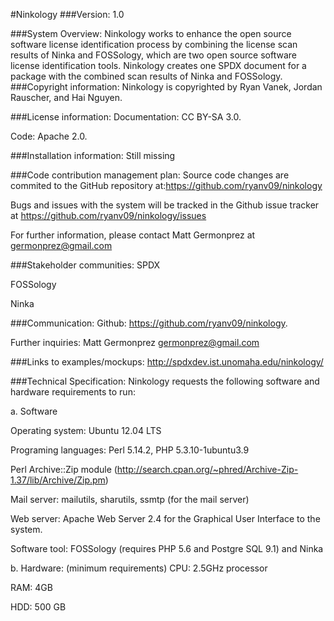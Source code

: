 #Ninkology
###Version:
1.0

###System Overview:
Ninkology works to enhance the open source software license identification process by combining the license scan results of Ninka and FOSSology, which are two open source software license identification tools. Ninkology creates one SPDX document for a package with the combined scan results of Ninka and FOSSology.
###Copyright information:
Ninkology is copyrighted by Ryan Vanek, Jordan Rauscher, and Hai Nguyen.

###License information:
Documentation: CC BY-SA 3.0.

Code: Apache 2.0.

###Installation information:
Still missing

###Code contribution management plan:
Source code changes are commited to the GitHub repository at:https://github.com/ryanv09/ninkology

Bugs and issues with the system will be tracked in the Github issue tracker at https://github.com/ryanv09/ninkology/issues

For further information, please contact Matt Germonprez at germonprez@gmail.com

###Stakeholder communities:
SPDX

FOSSology 

Ninka

###Communication:
Github:  https://github.com/ryanv09/ninkology.

Further inquiries: Matt Germonprez germonprez@gmail.com 

###Links to examples/mockups:
http://spdxdev.ist.unomaha.edu/ninkology/

###Technical Specification:
Ninkology requests the following software and hardware requirements to run:

a. Software

Operating system: Ubuntu 12.04 LTS

Programing languages: Perl 5.14.2, PHP 5.3.10-1ubuntu3.9

Perl Archive::Zip module (http://search.cpan.org/~phred/Archive-Zip-1.37/lib/Archive/Zip.pm)

Mail server: mailutils, sharutils, ssmtp (for the mail server)

Web server: Apache Web Server 2.4 for the Graphical User Interface to the system.

Software tool: FOSSology (requires PHP 5.6 and Postgre SQL 9.1) and Ninka

b. Hardware: (minimum requirements)
CPU: 2.5GHz processor

RAM: 4GB

HDD: 500 GB



